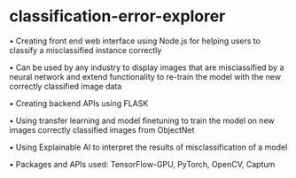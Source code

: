# classification-error-explorer

• Creating front end web interface using Node.js for helping users to classify a misclassified instance correctly

• Can be used by any industry to display images that are misclassified by a neural network and extend functionality to re-train the model with the new correctly classified image data

• Creating backend APIs using FLASK

• Using transfer learning and model finetuning to train the model on new images correctly classified images from ObjectNet

• Using Explainable AI to interpret the results of misclassification of a model

• Packages and APIs used: TensorFlow-GPU, PyTorch, OpenCV, Captum
